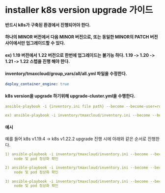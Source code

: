 # installer k8s version upgrade 가이드

#### 반드시 k8s가 구축된 환경에서 진행되어야 한다.
#### 하나의 MINOR 버전에서 다음 MINOR 버전으로, 또는 동일한 MINOR의 PATCH 버전 사이에서만 업그레이드할 수 있다.
#### ex) 1.19 버전에서 1.22 버전으로 한번에 업그레이드는 불가능 하다. 1.19 -> 1.20 -> 1.21 -> 1.22 스텝을 진행 해야 한다.

#### inventory/tmaxcloud/group_vars/all/all.yml 파일을 수정한다.
```yml
deploy_container_engine: true
```

#### k8s version을 upgrade 하기위해 upgrade-cluster.yml을 수행한다.
```yml
ansible-playbook -i {inventory.ini file path} --become --become-user=root upgrade-cluster.yml -e kube_version={k8s_version} -v

ex) ansible-playbook -i inventory/tmaxcloud/inventory.ini --become --become-user=root upgrade-cluster.yml -e kube_version=v1.22.2 -v
```

#### 예시

예를 들어 k8s v1.19.4 -> k8s v1.22.2 upgrade 진행 시에 아래와 같은 순서로 진행한다.

```yml
1) ansible-playbook -i inventory/tmaxcloud/inventory.ini --become --become-user=root upgrade-cluster.yml -e kube_version=v1.20.2 -v
    node 및 pod 정상화 확인

2) ansible-playbook -i inventory/tmaxcloud/inventory.ini --become --become-user=root upgrade-cluster.yml -e kube_version=v1.21.2 -v
    node 및 pod 정상화 확인
    
3) ansible-playbook -i inventory/tmaxcloud/inventory.ini --become --become-user=root upgrade-cluster.yml -e kube_version=v1.22.3 -v
    node 및 pod 정상화 확인
```
